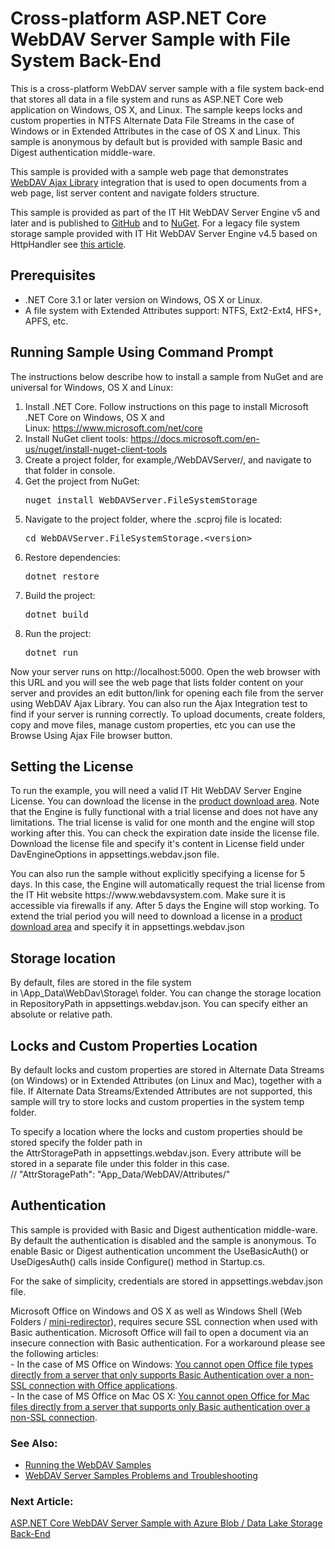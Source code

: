 
<h1 class="d-xl-block d-none">Cross-platform ASP.NET Core WebDAV Server Sample with File System Back-End</h1>
<p>This is a cross-platform WebDAV server sample with a file system back-end that stores all data in a file system and runs as ASP.NET Core web application on Windows, OS X, and Linux. The sample keeps locks and custom properties in NTFS Alternate Data File Streams in the case of Windows or in Extended Attributes in the case of OS X and Linux. This sample is anonymous by default but is provided with sample Basic and Digest authentication middle-ware.</p>
<p>This sample is provided with a sample web page that demonstrates <a title="AJAX Library" href="https://www.webdavsystem.com/ajax/">WebDAV Ajax Library</a> integration that is used to open documents from a web page, list server content and navigate folders structure.</p>
<p><span class="warn">This sample is provided as part of the IT Hit WebDAV Server Engine v5 and later and is published to <a href="https://github.com/ITHit/WebDAVServerSamples/">GitHub</a> and to&nbsp;<a href="https://www.nuget.org/packages/WebDAVServer.FileSystemStorage">NuGet</a>. For a legacy file system storage sample provided with IT Hit WebDAV Server Engine v4.5 based on HttpHandler see <a title="WebDAV File System" href="https://www.webdavsystem.com/server/server_examples/ntfs_storage_file_system/">this article</a>.<br></span></p>
<h2>Prerequisites</h2>
<ul>
<li>.NET Core 3.1 or later version on Windows, OS X or Linux.</li>
<li>A file system with Extended Attributes support: NTFS, Ext2-Ext4, HFS+, APFS, etc.</li>
</ul>
<h2>Running Sample Using Command Prompt</h2>
<p>The instructions below&nbsp;describe how to install a sample from NuGet and are universal for Windows, OS X and Linux:</p>
<ol>
<li>Install .NET Core. Follow instructions on this page to install Microsoft .NET Core on Windows, OS X and Linux:&nbsp;<a href="https://www.microsoft.com/net/core">https://www.microsoft.com/net/core</a></li>
<li>Install NuGet client tools: <a href="https://docs.microsoft.com/en-us/nuget/install-nuget-client-tools">https://docs.microsoft.com/en-us/nuget/install-nuget-client-tools</a></li>
<li>Create a project folder, for example,<span class="code">/WebDAVServer/</span>, and navigate to that folder in console.</li>
<li><span><span>Get the project from NuGet:&nbsp;</span></span>
<pre class="brush:html;auto-links:false;gutter:false;toolbar:false;first-line:">nuget install WebDAVServer.FileSystemStorage</pre>
</li>
<li><span>Navigate to the project folder, <span>where the .scproj file is located</span></span><span><span>:</span></span>
<pre class="brush:html;auto-links:false;toolbar:false">cd WebDAVServer.FileSystemStorage.&lt;version&gt;</pre>
</li>
<li><span><span>Restore dependencies:</span></span>
<pre class="brush:html;auto-links:false;gutter:false;toolbar:false">dotnet restore</pre>
</li>
<li><span><span>Build the project:</span></span>
<pre class="brush:html;auto-links:false;gutter:false;toolbar:false">dotnet build</pre>
</li>
<li><span><span>Run the project:</span></span>
<pre class="brush:html;auto-links:false;gutter:false;toolbar:false">dotnet run</pre>
</li>
</ol>
<p><span>Now your server runs on&nbsp;http://localhost:5000. Open the web browser with this URL and you will see the web page that lists folder content on your server and provides an edit button/link for opening each file from the server using WebDAV Ajax Library. You can also run the Ajax Integration test to find if your server is running correctly. To upload documents, create folders, copy and move files, manage custom properties, etc you can use the Browse Using Ajax File browser button.</span></p>
<p style="text-align: center;"></p>
<h2><span>Setting the License</span></h2>
<p><span><span>To run the example, you will need a valid IT Hit WebDAV Server Engine License. You can download the license in </span>the <a title="Download" href="https://www.webdavsystem.com/server/download/">product download area</a>.<span> Note that the Engine is fully functional with a trial license and does not have any limitations. The trial license is valid for one month and the engine will stop working after this. You can check the expiration date inside the license file. <span>Download the license file and specify it's content in <span class="code">License</span> field under <span class="code">DavEngineOptions</span> in <span class="code">appsettings.webdav.json</span> file.</span><br></span></span></p>
<p>You can also run the sample <span>without explicitly specifying a license </span>for 5 days. In this case,&nbsp;<span>the&nbsp;</span>Engine will automatically request the trial license from the IT Hit website https://www.webdavsystem.com. Make sure it is accessible via firewalls if any. After 5 days the Engine will stop working. To extend the trial period you will need to download a license in a&nbsp;<span><a title="Download" href="https://www.webdavsystem.com/server/download/">product download area</a></span> and specify it in <span><span><span class="code">appsettings.webdav.json</span></span></span></p>
<h2>Storage location</h2>
<p><span>By default, files are stored in the file&nbsp;system in&nbsp;</span><span class="code">\App_Data\WebDav\Storage\</span>&nbsp;<span>folder. You can change the storage location in <span class="code">RepositoryPath</span> in <span><span><span><span class="code">appsettings.webdav.json</span></span></span></span>. You can specify either an absolute or relative path.<br></span></p>
<h2><span>Locks and Custom Properties Location</span></h2>
<p><span>By default locks and custom properties are stored in Alternate Data Streams (on Windows) or in Extended Attributes (on Linux and Mac), together with a file. If Alternate Data Streams/Extended Attributes are not supported, this sample will try to store locks and custom properties in the system temp folder. </span></p>
<p><span>To specify a location where the locks and custom properties should be stored specify the folder path in the&nbsp;<span class="code">AttrStoragePath</span>&nbsp;in&nbsp;<span class="code">appsettings.webdav.json</span>. Every attribute will be stored in a separate file under this folder in this case.<br><span>// "AttrStoragePath": "App_Data/WebDAV/Attributes/"</span></span></p>
<h2><span>Authentication</span></h2>
<p><span>This sample is provided with Basic and Digest authentication middle-ware. By default the authentication is disabled and the sample is anonymous. To enable Basic or Digest authentication uncomment the <span class="code">UseBasicAuth()</span> or <span class="code">UseDigesAuth()</span> calls inside <span class="code">Configure()</span> method in <span class="code">Startup.cs</span>.</span></p>
<p><span>For the sake of simplicity, credentials are stored in&nbsp;appsettings.webdav.json file.</span></p>
<p><span> <!--StartFragment--><span class="warn strong-warn"> Microsoft Office on Windows and OS X as well as Windows Shell (Web Folders / <a title="On Windows" href="https://www.webdavsystem.com/server/access/windows/">mini-redirector</a>), requires secure SSL connection when used with Basic authentication. Microsoft Office will fail to open a document via an insecure connection with Basic authentication. For a workaround please see the following articles: <br> - In the case of MS Office on Windows:&nbsp;<a href="http://support.microsoft.com/kb/2123563">You cannot open Office file types directly from a server that only supports Basic Authentication over a non-SSL connection with Office applications</a>. <br> - In the case of MS Office on Mac OS X:&nbsp;<a href="https://support.microsoft.com/en-us/kb/2498069">You cannot open Office for Mac files directly from a server that supports only Basic authentication over a non-SSL connection</a>.</span><!--EndFragment--> </span></p>
<h3>See Also:</h3>
<ul>
<li><a href="https://www.webdavsystem.com/server/server_examples/running_webdav_samples/">Running the WebDAV Samples</a></li>
<li><a href="https://www.webdavsystem.com/server/server_examples/running_webdav_samples/">WebDAV Server Samples Problems and Troubleshooting</a></li>
</ul>
<h3 class="para d-inline next-article-heading">Next Article:</h3>
<a title="ASP.NET Core WebDAV Server Sample with Azure Data Lake Storage Back-End" href="https://www.webdavsystem.com/server/server_examples/azure_blob_data_lake/">ASP.NET Core WebDAV Server Sample with Azure Blob / Data Lake Storage Back-End</a>

